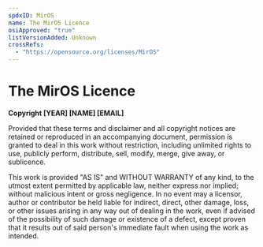 ```yaml
---
spdxID: MirOS
name: The MirOS Licence
osiApproved: "true"
listVersionAdded: Unknown
crossRefs: 
  - "https://opensource.org/licenses/MirOS"
---
```


# The MirOS Licence

**Copyright [YEAR] [NAME] [EMAIL]**

Provided that these terms and disclaimer and all copyright notices are retained or reproduced in an accompanying document, permission is granted to deal in this work without restriction, including unlimited rights to use, publicly perform, distribute, sell, modify, merge, give away, or sublicence.

This work is provided "AS IS" and WITHOUT WARRANTY of any kind, to the utmost extent permitted by applicable law, neither express nor implied; without malicious intent or gross negligence. In no event may a licensor, author or contributor be held liable for indirect, direct, other damage, loss, or other issues arising in any way out of dealing in the work, even if advised of the possibility of such damage or existence of a defect, except proven that it results out of said person's immediate fault when using the work as intended.
